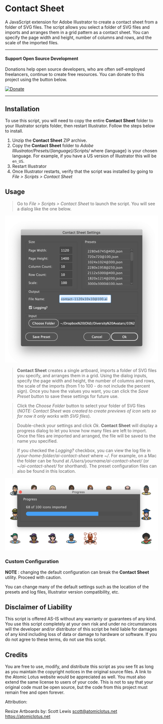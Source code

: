 # Contact Sheet

A JavaScript extension for Adobe Illustrator to create a contact sheet from a folder of SVG files. The script allows you select a folder of SVG files and imports and arranges them in a grid pattern as a contact sheet. You can specify the page width and height, number of columns and rows, and the scale of the imported files.

***
#### Support Open Source Development

Donations help open source developers, who are often self-employed freelancers, continue to create free resources. You can donate to this project using the button below.

[![Donate](https://img.shields.io/badge/Donate-PayPal-green.svg)](https://www.paypal.com/cgi-bin/webscr?cmd=_s-xclick&hosted_button_id=SZQVVSQDZS75A)

***

## Installation

To use this script, you will need to copy the entire <strong>Contact Sheet</strong> folder to your Illustrator scripts folder, then restart Illustrator. Follow the steps below to install.

1. Unzip the <strong>Contact Sheet</strong> ZIP archive.
2. Copy the <strong>Contact Sheet</strong> folder to <em>Adobe Illlustrator/Presets/{language}/Scripts/</em> where {language} is your chosen language. For example, if you have a US version of Illustrator this will be `en_US`.
3. Restart Illustrator
4. Once Illustrator restarts, verify that the script was installed by going to <em>File &gt; Scripts &gt; Contact Sheet</em>

## Usage

> Go to <em>File &gt; Scripts &gt; Contact Sheet</em> to launch the script. You will see a dialog like the one below.

![Contact Sheet screen capture 1](./images/contact-sheet-01.png)

> <strong>Contact Sheet</strong> creates a single artboard, imports a folder of SVG files you specify, and arranges them in a grid. Using the dialog inputs, specify the page width and height, the number of columns and rows, the scale of the imports (from 1 to 100 - do not include the percent sign). Once you have the values you want, you can click the <em>Save Preset</em> button to save these settings for future use.

> Click the <em>Choose Folder</em> button to select your folder of SVG files (<em>NOTE: Contact Sheet was created to create previews of icon sets so for now it only works with SVG files</em>).

> Double-check your settings and click <em>Ok</em>. <strong>Contact Sheet</strong> will display a progress dialog to let you know how many files are left to import. Once the files are imported and arranged, the file will be saved to the name you specified.

> If you checked the <em>Logging?</em> checkbox, you can view the log file in <em>/your-home-folder/ai-contact-sheet</em> where <em>~/</em>. For example, on a Mac the folder can be found at <em>/Users/yourname/ai-contact-sheet/</em> (or <em>~/ai-contact-sheet/</em> for shorthand). The preset configuration files can also be found in this location.

![Contact Sheet screen capture 1](./images/contact-sheet-03.png)

### Custom Configuration

<strong>NOTE</strong> : changing the default configuration can break the <strong>Contact Sheet</strong> utility. Proceed with caution.

You can change many of the default settings such as the location of the presets and log files, Illustrator version compatibility, etc.

## Disclaimer of Liability

This script is offered AS-IS without any warranty or guarantees of any kind. You use this script completely at your own risk and under no circumstances will the developer and/or distributor of this script be held liable for damages of any kind including loss of data or damage to hardware or software. If you do not agree to these terms, do not use this script.

## Credits

You are free to use, modify, and distribute this script as you see fit as long as you maintain the copyright notices in the original source files. A link to the Atomic Lotus website would be appreciated as well. You must also extend the same license to users of your code. This is not to say that your original code must be open source, but the code from this project must remain free and open forever.

Attribution:

Resize Artboards by:
Scott Lewis <scott@atomiclotus.net>
https://atomiclotus.net
